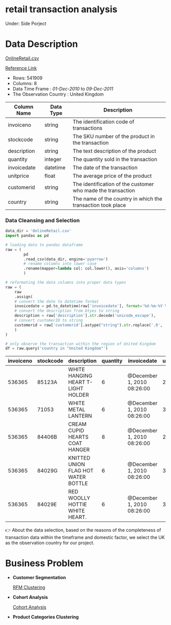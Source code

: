 # retail transaction analysis

Under: Side Porject

# Data Description

[OnlineRetail.csv](retail%20transaction%20analysis%20a6937da9602749fda24f1b45fd245d65/OnlineRetail.csv)

[Reference Link](https://www.kaggle.com/code/kirshoff/rfm-cohort-analysis-project)

- Rows: 541909
- Columns: 8
- Data Time Frame : *01-Dec-2010* to *09-Dec-2011*
- The Observation Country : United Kingdom

| Column Name | Data Type | Description |
| --- | --- | --- |
| invoiceno | string | The identification code of transactions |
| stockcode | string | The SKU number of the product in the transaction |
| description | string | The text description of the product |
| quantity | integer | The quantity sold in the transaction |
| invoicedate | datetime | The date of the transaction |
| unitprice | float | The average price of the product |
| customerid | string | The identification of the customer who made the transaction |
| country | string | The name of the country in which the transaction took place |

### Data Cleansing and Selection

```python
data_dir = 'OnlineRetail.csv'
import pandas as pd

# loading data to pandas dataframe
raw = (
		pd
		.read_csv(data_dir, engine='pyarrow')
		# rename columns into lower case
		.rename(mapper=lambda col: col.lower(), axis='columns')
		)

# reformating the data columns into proper data types
raw = (
    raw
    .assign(
    # convert the date to datetime format
    invoicedate = pd.to_datetime(raw['invoicedate'], format='%d-%m-%Y %H:%M'),
    # convert the description from btyes to string
    description = raw['description'].str.decode('unicode_escape'),
    # convert customerID to string
    customerid = raw['customerid'].astype("string").str.replace('.0', '')
    )
)

# only observe the transaction within the region of United Kingdom
df = raw.query('country in "United Kingdom"')
```

| invoiceno | stockcode | description | quantity | invoicedate | unitprice | customerid | country |
| --- | --- | --- | --- | --- | --- | --- | --- |
| 536365 | 85123A | WHITE HANGING HEART T-LIGHT HOLDER | 6 | @December 1, 2010 08:26:00 | 2.55 | 17850 | United Kingdom |
| 536365 | 71053 | WHITE METAL LANTERN | 6 | @December 1, 2010 08:26:00 | 3.39 | 17850 | United Kingdom |
| 536365 | 84406B | CREAM CUPID HEARTS COAT HANGER | 8 | @December 1, 2010 08:26:00 | 2.75 | 17850 | United Kingdom |
| 536365 | 84029G | KNITTED UNION FLAG HOT WATER BOTTLE | 6 | @December 1, 2010 08:26:00 | 3.39 | 17850 | United Kingdom |
| 536365 | 84029E | RED WOOLLY HOTTIE WHITE HEART. | 6 | @December 1, 2010 08:26:00 | 3.39 | 17850 | United Kingdom |

<aside>
👉 About the data selection, based on the reasons of the completeness of transaction data within the timeframe and domestic factor, we select the UK as the observation country for our project.

</aside>

# Business Problem

- **Customer Segmentation**
    
    [RFM Clustering](RFM%20Clustering%20391e432790e84abfa775617e6ea7b54b.md)
    

- **Cohort Analysis**
    
    [Cohort Analysis](Cohort%20Analysis%2075c255beb26d44ce837546b0e663b13c.md)
    

- **Product Categories Clustering**
